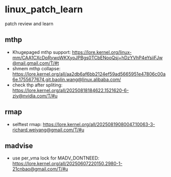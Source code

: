 # linux_patch_learn
patch  review and learn

## mthp
 - Khugepaged mthp support: https://lore.kernel.org/linux-mm/CAA1CXcDpRywoWKXyoJPBgs0TCbENooQsj+hDzYVhP4eYsiiFJw@mail.gmail.com/T/#t
 - shmem mthp collapse: https://lore.kernel.org/all/aa2db6af6bb2124ef59ad5665951e47806c00a6e.1755677674.git.baolin.wang@linux.alibaba.com/
 - check thp after spliting: https://lore.kernel.org/all/20250818184622.1521620-6-ziy@nvidia.com/T/#u


## rmap
 - selftest rmap: https://lore.kernel.org/all/20250819080047.10063-3-richard.weiyang@gmail.com/T/#u


## madvise
 - use per_vma lock for MADV_DONTNEED: https://lore.kernel.org/all/20250607220150.2980-1-21cnbao@gmail.com/T/#u
